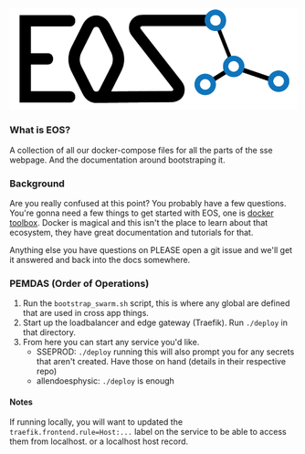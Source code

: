 ![/resources/EOS.gif](/resources/EOS.gif)
### What is EOS?
A collection of all our docker-compose files for all the parts of the sse webpage. And the documentation around bootstraping it.

### Background
Are you really confused at this point? You probably have a few questions. You're gonna need a few things to get started with EOS, one is [docker toolbox](https://www.docker.com/products/docker-toolbox). Docker is magical and this isn't the place to learn about that ecosystem, they have great documentation and tutorials for that.

Anything else you have questions on PLEASE open a git issue and we'll get it answered and back into the docs somewhere.

### PEMDAS (Order of Operations)
1. Run the `bootstrap_swarm.sh` script, this is where any global are defined that are used in cross app things.
2. Start up the loadbalancer and edge gateway (Traefik). Run `./deploy` in that directory.
3. From here you can start any service you'd like.
    * SSEPROD: `./deploy` running this will also prompt you for any secrets that aren't created. Have those on hand (details in their respective repo)
    * allendoesphysic: `./deploy` is enough


#### Notes
If running locally, you will want to updated the `traefik.frontend.rule=Host:...` label on the service to be able to access them from localhost. or a localhost host record.
